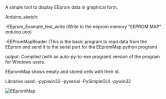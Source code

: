 A simple tool to display EEprom data in graphical form. 

Arduino_sketch:

-EEprom_Example_test_write (Write to the eeprom memory "EEPROM MAP" *arduino uno*)

-EEPromMapReader (This is the basic program to read data from the EEprom and send it to the serial port for the EEpromMap python program)

output:
Compiled (with an auto-py-to-exe program) version of the program for Windows users.

EEpromMap shows empty and stored cells with their id.

Libraries used:
-pypiwin32
-pyserial
-PySimpleGUI
-pywin32

![EEpromMap](https://user-images.githubusercontent.com/24864691/177855989-31cc4621-d4dc-4694-a815-6f402bb26067.jpg)

